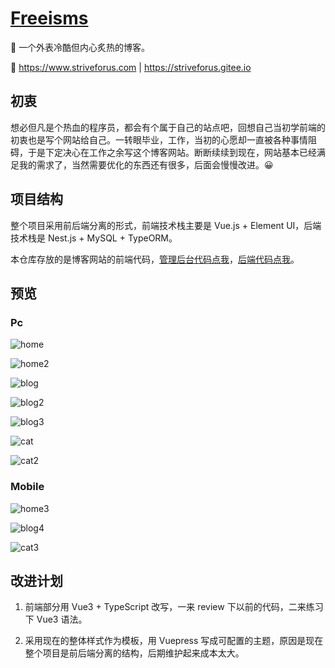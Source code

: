 # [Freeisms](https://www.striveforus.com/)

👻 一个外表冷酷但内心炙热的博客。

🔗 <https://www.striveforus.com> | <https://striveforus.gitee.io>

## 初衷

想必但凡是个热血的程序员，都会有个属于自己的站点吧，回想自己当初学前端的初衷也是写个网站给自己。一转眼毕业，工作，当初的心愿却一直被各种事情阻碍，于是下定决心在工作之余写这个博客网站。断断续续到现在，网站基本已经满足我的需求了，当然需要优化的东西还有很多，后面会慢慢改进。😀

## 项目结构

整个项目采用前后端分离的形式，前端技术栈主要是 Vue.js + Element UI，后端技术栈是 Nest.js + MySQL + TypeORM。

本仓库存放的是博客网站的前端代码，[管理后台代码点我](https://github.com/Fengfengfeng-up/vue-website-backstage)，[后端代码点我](https://github.com/Fengfengfeng-up/nest-personal-website)。

## 预览

### Pc

![home](https://cdn.striveforus.com/home.png)

![home2](https://cdn.striveforus.com/home2.png)

![blog](https://cdn.striveforus.com/blog.png)

![blog2](https://cdn.striveforus.com/blog2.png)

![blog3](https://cdn.striveforus.com/blog3.png)

![cat](https://cdn.striveforus.com/cat.png)

![cat2](https://cdn.striveforus.com/cat2.png)

### Mobile

![home3](https://cdn.striveforus.com/home3.png)

![blog4](https://cdn.striveforus.com/blog4.png)

![cat3](https://cdn.striveforus.com/cat3.png)

## 改进计划

1. 前端部分用 Vue3 + TypeScript 改写，一来 review 下以前的代码，二来练习下 Vue3 语法。

2. 采用现在的整体样式作为模板，用 Vuepress 写成可配置的主题，原因是现在整个项目是前后端分离的结构，后期维护起来成本太大。
